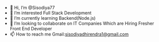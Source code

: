 - 👋 Hi, I’m @Sisodiya77
- 👀 I’m interested Full Stack Development
- 🌱 I’m currently learning Backend(Node.js)
- 💞️ I’m looking to collaborate on IT Companies Which are Hiring Fresher Front End Developer
- 📫 How to reach me Gmail:sisodiyadhirendra1@gmail.com

<!---
Sisodiya77/Sisodiya77 is a ✨ special ✨ repository because its `README.md` (this file) appears on your GitHub profile.
You can click the Preview link to take a look at your changes.
--->
